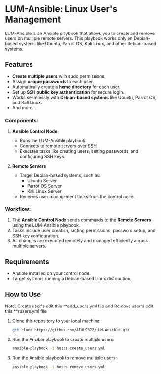 # LUM-Ansible: Linux User's Management

LUM-Ansible is an Ansible playbook that allows you to create and remove users on multiple remote servers. This playbook works only on Debian-based systems like Ubuntu, Parrot OS, Kali Linux, and other Debian-based systems.

## Features

- **Create multiple users** with sudo permissions.
- Assign **unique passwords** to each user.
- Automatically create a **home directory** for each user.
- Set up **SSH public key authentication** for secure login.
- Works seamlessly with **Debian-based systems** like Ubuntu, Parrot OS, and Kali Linux.
- And more...

### Components:
1. **Ansible Control Node**  
   - Runs the LUM-Ansible playbook.  
   - Connects to remote servers over SSH.  
   - Executes tasks like creating users, setting passwords, and configuring SSH keys.

2. **Remote Servers**  
   - Target Debian-based systems, such as:  
     - Ubuntu Server  
     - Parrot OS Server  
     - Kali Linux Server  
   - Receives user management tasks from the control node.

### Workflow:
1. The **Ansible Control Node** sends commands to the **Remote Servers** using the LUM-Ansible playbook.  
2. Tasks include user creation, setting permissions, password setup, and SSH key configuration.  
3. All changes are executed remotely and managed efficiently across multiple servers.

## Requirements

- Ansible installed on your control node.
- Target systems running a Debian-based Linux distribution.

## How to Use

Note: Create user's edit this **add_users.yml file and Remove user's edit this **rusers.yml file

1. Clone this repository to your local machine:
   ```bash
   git clone https://github.com/ATUL9372/LUM-Ansible.git

2. Run the Ansible playbook to create multiple users:
    ```bash
    ansible-playbook -i hosts create_users.yml

3. Run the Ansible playbook to remove multiple users:
    ```bash
    ansible-playbook -i hosts remove_users.yml


